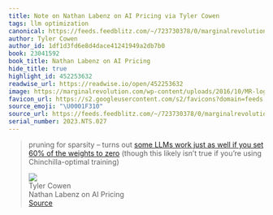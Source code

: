 ```yaml
---
title: Note on Nathan Labenz on AI Pricing via Tyler Cowen
tags: llm optimization
canonical: https://feeds.feedblitz.com/~/723730378/0/marginalrevolution~Nathan-Labenz-on-AI-pricing.html
author: Tyler Cowen
author_id: 1df1d3fd6e8d4dace41241949a2db7b0
book: 23041592
book_title: Nathan Labenz on AI Pricing
hide_title: true
highlight_id: 452253632
readwise_url: https://readwise.io/open/452253632
image: https://marginalrevolution.com/wp-content/uploads/2016/10/MR-logo-thumbnail.png
favicon_url: https://s2.googleusercontent.com/s2/favicons?domain=feeds.feedblitz.com
source_emoji: "\U0001F310"
source_url: https://feeds.feedblitz.com/~/723730378/0/marginalrevolution~Nathan-Labenz-on-AI-pricing.html#:~:text=pruning%20for%20sparsity,using%20Chinchilla-optimal%20training%29
serial_number: 2023.NTS.027
---
```

> pruning for sparsity – turns out [some LLMs work just as well if you set 60% of the weights to zero](https://feeds.feedblitz.com/~/t/0/0/marginalrevolution/~https://secure-web.cisco.com/1LC_3KEJMsW1fzj626qxXR7y_MeRzdNmWKGDPriV9lmVzRK3WTgQ04W85j2rRud2nHpbGxFYfvSzjQB9B-gLPMSJyIiaG0CcUNzwNOv25HcFx9LXOONxwrn7rGGW6WhBAspIzkzSHlhVOawfo2GectTKs2enuxnvNtNKJa-6tEsVg05r6swcHtBV1F_igMj-eQmfib2hfhqV1Us7Kbm_1b41MVe-zzE_q6BiwJVA1hhAZdkX5SvTl5y1hVThwnmSmqvwdULuEgWUDuuLZt66jadKMLGlLECOXF5swruTnOyBoIVatSK_ja9AdY328idGoEL7_gM-TETwjWfkwv1AnbztrFD5LFoErxkISsNx5eI0ZW6Ay1--_EJkGBiB6g41Z709HvImk8AaGkn39gMOhD4lxfELuSizJuJ0dVbHDbIZut2T0o4_Kd_UVHMXsxSYA/https%3A%2F%2Ftwitter.com%2FAlphaSignalAI%2Fstatus%2F1610789373221474304) (though this likely isn’t true if you’re using Chinchilla-optimal training)
> <div class="quoteback-footer"><div class="quoteback-avatar"><img class="mini-favicon" src="https://s2.googleusercontent.com/s2/favicons?domain=feeds.feedblitz.com"></div><div class="quoteback-metadata"><div class="metadata-inner"><span style="display:none">FROM:</span><div aria-label="Tyler Cowen" class="quoteback-author"> Tyler Cowen</div><div aria-label="Nathan Labenz on AI Pricing" class="quoteback-title"> Nathan Labenz on AI Pricing</div></div></div><div class="quoteback-backlink"><a target="_blank" aria-label="go to the full text of this quotation" rel="noopener" href="https://feeds.feedblitz.com/~/723730378/0/marginalrevolution~Nathan-Labenz-on-AI-pricing.html#:~:text=pruning%20for%20sparsity,using%20Chinchilla-optimal%20training%29" class="quoteback-arrow"> Source</a></div></div>